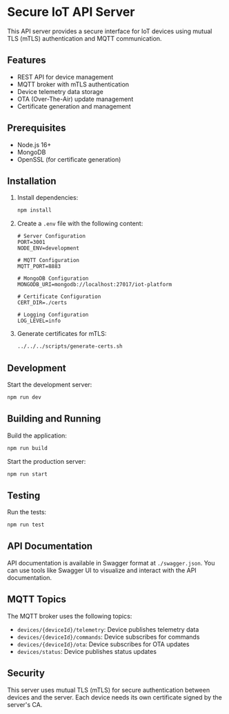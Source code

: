 # Secure IoT API Server

This API server provides a secure interface for IoT devices using mutual TLS (mTLS) authentication and MQTT communication.

## Features

- REST API for device management
- MQTT broker with mTLS authentication
- Device telemetry data storage
- OTA (Over-The-Air) update management
- Certificate generation and management

## Prerequisites

- Node.js 16+
- MongoDB
- OpenSSL (for certificate generation)

## Installation

1. Install dependencies:
   ```bash
   npm install
   ```

2. Create a `.env` file with the following content:
   ```
   # Server Configuration
   PORT=3001
   NODE_ENV=development

   # MQTT Configuration
   MQTT_PORT=8883

   # MongoDB Configuration
   MONGODB_URI=mongodb://localhost:27017/iot-platform

   # Certificate Configuration
   CERT_DIR=./certs

   # Logging Configuration
   LOG_LEVEL=info
   ```

3. Generate certificates for mTLS:
   ```bash
   ../../../scripts/generate-certs.sh
   ```

## Development

Start the development server:
```bash
npm run dev
```

## Building and Running

Build the application:
```bash
npm run build
```

Start the production server:
```bash
npm run start
```

## Testing

Run the tests:
```bash
npm run test
```

## API Documentation

API documentation is available in Swagger format at `./swagger.json`. You can use tools like Swagger UI to visualize and interact with the API documentation.

## MQTT Topics

The MQTT broker uses the following topics:

- `devices/{deviceId}/telemetry`: Device publishes telemetry data
- `devices/{deviceId}/commands`: Device subscribes for commands
- `devices/{deviceId}/ota`: Device subscribes for OTA updates
- `devices/status`: Device publishes status updates

## Security

This server uses mutual TLS (mTLS) for secure authentication between devices and the server. Each device needs its own certificate signed by the server's CA. 